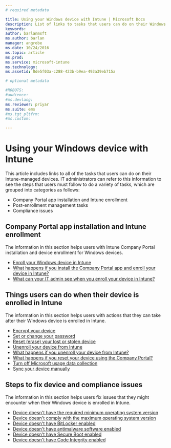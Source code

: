 ```yaml
---
# required metadata

title: Using your Windows device with Intune | Microsoft Docs
description: List of links to tasks that users can do on their Windows device when their device is enrolled in Intune
keywords:
author: barlanmsftms.author: barlan
manager: angrobe
ms.date: 10/24/2016
ms.topic: article
ms.prod:
ms.service: microsoft-intune
ms.technology:
ms.assetid: 0de5f03a-c288-423b-b9ea-493a39eb715a

# optional metadata

#ROBOTS:
#audience:
#ms.devlang:
ms.reviewer: priyar
ms.suite: ems
#ms.tgt_pltfrm:
#ms.custom:

---
```


# Using your Windows device with Intune

This article includes links to all of the tasks that users can do on their Intune-managed devices. IT administrators can refer to this information to see the steps that users must follow to do a variety of tasks, which are grouped into categories as follows:
- Company Portal app installation and Intune enrollment
- Post-enrollment management tasks
- Compliance issues

## Company Portal app installation and Intune enrollment

The information in this section helps users with Intune Company Portal installation and device enrollment for Windows devices.

- [Enroll your Windows device in Intune](enroll-your-device-in-intune-windows.md)
- [What happens if you install the Company Portal app and enroll your device in Intune?](what-happens-if-you-install-the-company-portal-app-and-enroll-your-device-in-intune-windows.md)
- [What can your IT admin see when you enroll your device in Intune?](what-can-your-it-administrator-see-when-you-enroll-your-device-in-intune-windows.md)

## Things users can do when their device is enrolled in Intune

The information in this section helps users with actions that they can take after their Windows device is enrolled in Intune.

- [Encrypt your device](encrypt-your-device-windows.md)
- [Set or change your password](set-or-change-your-password-windows.md)
- [Reset (erase) your lost or stolen device](reset-erase-your-lost-or-stolen-device-windows.md)
- [Unenroll your device from Intune](unenroll-your-device-from-intune-windows.md)
- [What happens if you unenroll your device from Intune?](what-happens-if-you-unenroll-your-device-from-intune-windows.md)
- [What happens if you reset your device using the Company Portal?](what-happens-if-you-reset-your-device-using-the-company-portal-windows.md)
- [Turn off Microsoft usage data collection](turn-off-microsoft-usage-data-collection-windows.md)
- [Sync your device manually](sync-your-device-manually-windows.md)

## Steps to fix device and compliance issues

The information in this section helps users fix issues that they might encounter when their Windows device is enrolled in Intune.

- [Device doesn't have the required minimum operating system version](you-need-to-update-your-windows-device.md)
- [Device doesn't comply with the maximum operating system version](your-windows-version-isnt-yet-supported.md)
- [Device doesn't have BitLocker enabled](you-need-to-enable-windows-encryption.md)
- [Device doesn't have antimalware software enabled](your-device-needs-antimalware-software.md)
- [Device doesn't have Secure Boot enabled](you-need-to-enable-secure-boot-windows.md)
- [Device doesn't have Code Integrity enabled](you-need-to-enable-code-integrity.md)
